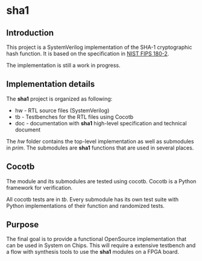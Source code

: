 # sha1

## Introduction

This project is a SystemVerilog implementation of the SHA-1 cryptographic hash function. 
It is based on the specification in [NIST FIPS 180-2](doc/fips180-2.pdf).

The implementation is still a work in progress.

## Implementation details

The **sha1** project is organized as following:
- hw - RTL source files (SystemVerilog)
- tb  - Testbenches for the RTL files using Cocotb
- doc - documentation with **sha1** high-level specification and technical document

The *hw* folder contains the top-level implementation as well as submodules in *prim*.
The submodules are **sha1** functions that are used in several places.

## Cocotb

The module and its submodules are tested using cocotb.
Cocotb is a Python framework for verification.

All cocotb tests are in *tb*.
Every submodule has its own test suite with Python implementations of their function and randomized tests.

## Purpose

The final goal is to provide a functional OpenSource implementation that can be used in System on Chips. This will require a extensive testbench and a flow with synthesis tools to use the **sha1** modules on a FPGA board.